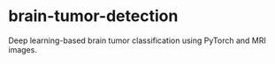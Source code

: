 # brain-tumor-detection
Deep learning-based brain tumor classification using PyTorch and MRI images.
